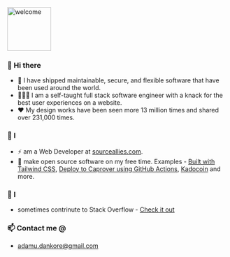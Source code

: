 <img src="https://media.giphy.com/media/BFczswnHUAi40/giphy.gif" alt="welcome" height="100"/>


### 👋 Hi there 

- 🚀  I have shipped maintainable, secure, and flexible software that have been used around the world. 
- 🧑🏽‍💻  I am a self-taught full stack software engineer with a knack for the best user experiences on a website. 
- ❤️ My design works have been seen more 13 million times and shared over 231,000 times.

### 🧍 I
- ⚡ am a Web Developer at [sourceallies.com](https://www.sourceallies.com/).
- 🌱 make open source software on my free time. Examples - [Built with Tailwind CSS](https://chrome.google.com/webstore/detail/built-with-tailwind-css/jlhanklencdaapbcmolakoogadjbkbcn?hl=en&authuser=0), [Deploy to Caprover using GitHub Actions](https://github.com/dankore/deploy-to-caprover-using-github-actions), [Kadocoin](https://github.com/kadocoin/kadocoin-multi-wallet-api) and more.

### 🧍 I
- sometimes contrinute to Stack Overflow - [Check it out](https://stackoverflow.com/users/10945477/adamu-dankore-muhammad)

### 📫 Contact me @
-  adamu.dankore@gmail.com

